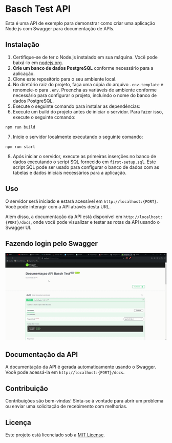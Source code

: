 # Basch Test API

Esta é uma API de exemplo para demonstrar como criar uma aplicação Node.js com Swagger para documentação de APIs.

## Instalação

1. Certifique-se de ter o Node.js instalado em sua máquina. Você pode baixá-lo em [nodejs.org](https://nodejs.org/).
2. **Crie um banco de dados PostgreSQL** conforme necessário para a aplicação.
3. Clone este repositório para o seu ambiente local.
4. No diretório raiz do projeto, faça uma cópia do arquivo `.env-template` e renomeie-o para `.env`. Preencha as variáveis de ambiente conforme necessário para configurar o projeto, incluindo o nome do banco de dados PostgreSQL.
5. Execute o seguinte comando para instalar as dependências:
6. Execute um build do projeto antes de iniciar o servidor. Para fazer isso, execute o seguinte comando:

```
npm run build
```

7. Inicie o servidor localmente executando o seguinte comando:

```
npm run start
```

8. Após iniciar o servidor, execute as primeiras inserções no banco de dados executando o script SQL fornecido em `first-setup.sql`. Este script SQL pode ser usado para configurar o banco de dados com as tabelas e dados iniciais necessários para a aplicação.

## Uso

O servidor será iniciado e estará acessível em `http://localhost:{PORT}`. Você pode interagir com a API através desta URL.

Além disso, a documentação da API está disponível em `http://localhost:{PORT}/docs`, onde você pode visualizar e testar as rotas da API usando o Swagger UI.

## Fazendo login pelo Swagger

![GIF de exemplo](./public/media/gifs/swagger-example.gif)

## Documentação da API

A documentação da API é gerada automaticamente usando o Swagger. Você pode acessá-la em `http://localhost:{PORT}/docs`.

## Contribuição

Contribuições são bem-vindas! Sinta-se à vontade para abrir um problema ou enviar uma solicitação de recebimento com melhorias.

## Licença

Este projeto está licenciado sob a [MIT License](https://opensource.org/licenses/MIT).
